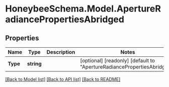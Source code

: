 
# HoneybeeSchema.Model.ApertureRadiancePropertiesAbridged

## Properties

Name | Type | Description | Notes
------------ | ------------- | ------------- | -------------
**Type** | **string** |  | [optional] [readonly] [default to "ApertureRadiancePropertiesAbridged"]

[[Back to Model list]](../README.md#documentation-for-models)
[[Back to API list]](../README.md#documentation-for-api-endpoints)
[[Back to README]](../README.md)

